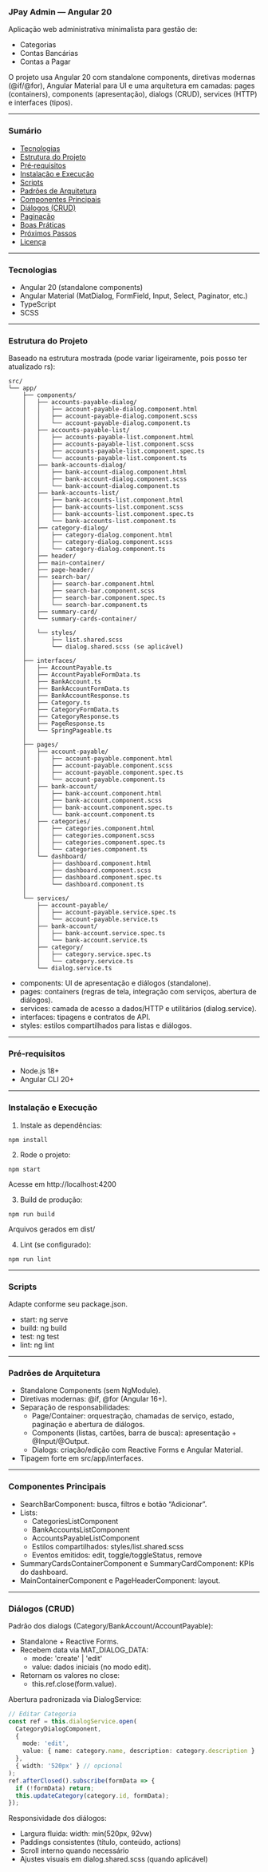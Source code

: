 ### JPay Admin — Angular 20

Aplicação web administrativa minimalista para gestão de:
- Categorias
- Contas Bancárias
- Contas a Pagar

O projeto usa Angular 20 com standalone components, diretivas modernas (@if/@for), Angular Material para UI e uma arquitetura em camadas: pages (containers), components (apresentação), dialogs (CRUD), services (HTTP) e interfaces (tipos).

---

### Sumário
- [Tecnologias](#tecnologias)
- [Estrutura do Projeto](#estrutura-do-projeto)
- [Pré‑requisitos](#pré-requisitos)
- [Instalação e Execução](#instalação-e-execução)
- [Scripts](#scripts)
- [Padrões de Arquitetura](#padrões-de-arquitetura)
- [Componentes Principais](#componentes-principais)
- [Diálogos (CRUD)](#diálogos-crud)
- [Paginação](#paginação)
- [Boas Práticas](#boas-práticas)
- [Próximos Passos](#próximos-passos)
- [Licença](#licença)

---

### Tecnologias
- Angular 20 (standalone components)
- Angular Material (MatDialog, FormField, Input, Select, Paginator, etc.)
- TypeScript
- SCSS

---

### Estrutura do Projeto

Baseado na estrutura mostrada (pode variar ligeiramente, pois posso ter atualizado rs):

```
src/
└── app/
    ├── components/
    │   ├── accounts-payable-dialog/
    │   │   ├── account-payable-dialog.component.html
    │   │   ├── account-payable-dialog.component.scss
    │   │   └── account-payable-dialog.component.ts
    │   ├── accounts-payable-list/
    │   │   ├── accounts-payable-list.component.html
    │   │   ├── accounts-payable-list.component.scss
    │   │   ├── accounts-payable-list.component.spec.ts
    │   │   └── accounts-payable-list.component.ts
    │   ├── bank-accounts-dialog/
    │   │   ├── bank-account-dialog.component.html
    │   │   ├── bank-account-dialog.component.scss
    │   │   └── bank-account-dialog.component.ts
    │   ├── bank-accounts-list/
    │   │   ├── bank-accounts-list.component.html
    │   │   ├── bank-accounts-list.component.scss
    │   │   ├── bank-accounts-list.component.spec.ts
    │   │   └── bank-accounts-list.component.ts
    │   ├── category-dialog/
    │   │   ├── category-dialog.component.html
    │   │   ├── category-dialog.component.scss
    │   │   └── category-dialog.component.ts
    │   ├── header/
    │   ├── main-container/
    │   ├── page-header/
    │   ├── search-bar/
    │   │   ├── search-bar.component.html
    │   │   ├── search-bar.component.scss
    │   │   ├── search-bar.component.spec.ts
    │   │   └── search-bar.component.ts
    │   ├── summary-card/
    │   └── summary-cards-container/
    │
    │   └── styles/
    │       ├── list.shared.scss
    │       └── dialog.shared.scss (se aplicável)
    │
    ├── interfaces/
    │   ├── AccountPayable.ts
    │   ├── AccountPayableFormData.ts
    │   ├── BankAccount.ts
    │   ├── BankAccountFormData.ts
    │   ├── BankAccountResponse.ts
    │   ├── Category.ts
    │   ├── CategoryFormData.ts
    │   ├── CategoryResponse.ts
    │   ├── PageResponse.ts
    │   └── SpringPageable.ts
    │
    ├── pages/
    │   ├── account-payable/
    │   │   ├── account-payable.component.html
    │   │   ├── account-payable.component.scss
    │   │   ├── account-payable.component.spec.ts
    │   │   └── account-payable.component.ts
    │   ├── bank-account/
    │   │   ├── bank-account.component.html
    │   │   ├── bank-account.component.scss
    │   │   ├── bank-account.component.spec.ts
    │   │   └── bank-account.component.ts
    │   ├── categories/
    │   │   ├── categories.component.html
    │   │   ├── categories.component.scss
    │   │   ├── categories.component.spec.ts
    │   │   └── categories.component.ts
    │   └── dashboard/
    │       ├── dashboard.component.html
    │       ├── dashboard.component.scss
    │       ├── dashboard.component.spec.ts
    │       └── dashboard.component.ts
    │
    └── services/
        ├── account-payable/
        │   ├── account-payable.service.spec.ts
        │   └── account-payable.service.ts
        ├── bank-account/
        │   ├── bank-account.service.spec.ts
        │   └── bank-account.service.ts
        ├── category/
        │   ├── category.service.spec.ts
        │   └── category.service.ts
        └── dialog.service.ts
```

- components: UI de apresentação e diálogos (standalone).
- pages: containers (regras de tela, integração com serviços, abertura de diálogos).
- services: camada de acesso a dados/HTTP e utilitários (dialog.service).
- interfaces: tipagens e contratos de API.
- styles: estilos compartilhados para listas e diálogos.

---

### Pré‑requisitos
- Node.js 18+
- Angular CLI 20+

---

### Instalação e Execução

1. Instale as dependências:
```
npm install
```

2. Rode o projeto:
```
npm start
```
Acesse em http://localhost:4200

3. Build de produção:
```
npm run build
```
Arquivos gerados em dist/

4. Lint (se configurado):
```
npm run lint
```

---

### Scripts
Adapte conforme seu package.json.
- start: ng serve
- build: ng build
- test: ng test
- lint: ng lint

---

### Padrões de Arquitetura

- Standalone Components (sem NgModule).
- Diretivas modernas: @if, @for (Angular 16+).
- Separação de responsabilidades:
  - Page/Container: orquestração, chamadas de serviço, estado, paginação e abertura de diálogos.
  - Components (listas, cartões, barra de busca): apresentação + @Input/@Output.
  - Dialogs: criação/edição com Reactive Forms e Angular Material.
- Tipagem forte em src/app/interfaces.

---

### Componentes Principais

- SearchBarComponent: busca, filtros e botão “Adicionar”.
- Lists:
  - CategoriesListComponent
  - BankAccountsListComponent
  - AccountsPayableListComponent
  - Estilos compartilhados: styles/list.shared.scss
  - Eventos emitidos: edit, toggle/toggleStatus, remove
- SummaryCardsContainerComponent e SummaryCardComponent: KPIs do dashboard.
- MainContainerComponent e PageHeaderComponent: layout.

---

### Diálogos (CRUD)

Padrão dos dialogs (Category/BankAccount/AccountPayable):
- Standalone + Reactive Forms.
- Recebem data via MAT_DIALOG_DATA:
  - mode: 'create' | 'edit'
  - value: dados iniciais (no modo edit).
- Retornam os valores no close:
  - this.ref.close(form.value).

Abertura padronizada via DialogService:
```ts
// Editar Categoria
const ref = this.dialogService.open(
  CategoryDialogComponent,
  {
    mode: 'edit',
    value: { name: category.name, description: category.description }
  },
  { width: '520px' } // opcional
);
ref.afterClosed().subscribe(formData => {
  if (!formData) return;
  this.updateCategory(category.id, formData);
});
```

Responsividade dos diálogos:
- Largura fluida: width: min(520px, 92vw)
- Paddings consistentes (título, conteúdo, actions)
- Scroll interno quando necessário
- Ajustes visuais em dialog.shared.scss (quando aplicável)

